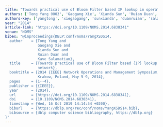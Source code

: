 ```yaml
---
title: "Towards practical use of Bloom Filter based IP lookup in operational network"
authors: ['Tong Yang 0003', 'Gaogang Xie', 'Xianda Sun', 'Ruian Duan', 'Kavé Salamatian']
authors-key: ['yangtong', 'xiegaogang', 'sunxianda', 'duanruian', 'salamatiankavé']
year: "2014"
article-link: "https://doi.org/10.1109/NOMS.2014.6838341"
venue: "NOMS"
bibex: "@inproceedings{DBLP:conf/noms/YangXSDS14,
  author    = {Tong Yang and
               Gaogang Xie and
               Xianda Sun and
               Ruian Duan and
               Kave Salamatian},
  title     = {Towards practical use of Bloom Filter based {IP} lookup in operational
               network},
  booktitle = {2014 {IEEE} Network Operations and Management Symposium, {NOMS} 2014,
               Krakow, Poland, May 5-9, 2014},
  pages     = {1--4},
  publisher = {{IEEE}},
  year      = {2014},
  url       = {https://doi.org/10.1109/NOMS.2014.6838341},
  doi       = {10.1109/NOMS.2014.6838341},
  timestamp = {Wed, 16 Oct 2019 14:14:54 +0200},
  biburl    = {https://dblp.org/rec/conf/noms/YangXSDS14.bib},
  bibsource = {dblp computer science bibliography, https://dblp.org}
}"
---
```

